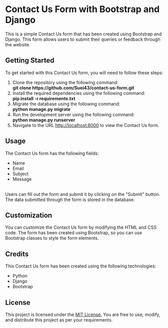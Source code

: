 <h1>Contact Us Form with Bootstrap and Django</h1>
This is a simple Contact Us form that has been created using Bootstrap and Django. This form allows users to submit their queries or feedback through the website.

<h2>Getting Started</h2>
To get started with this Contact Us form, you will need to follow these steps:

<ol type = "1">
<li>Clone the repository using the following command:</li>
<b>git clone https://github.com/Suei43/contact-us-form.git</b><br/>

<li>Install the required dependencies using the following command:</li>
<b>pip install -r requirements.txt</b><br/>

<li>Migrate the database using the following command:</li>
<b>python manage.py migrate</b><br/>

<li>Run the development server using the following command:</li>
<b>python manage.py runserver</b><br/>

<li>Navigate to the URL <a href="http://localhost:8000">http://localhost:8000</a> to view the Contact Us form.</li>
</ol>
<h2>Usage</h2>
The Contact Us form has the following fields:
<ul>
<li>Name</li>
<li>Email</li>
<li>Subject</li>
<li>Message</li>
</ul><br/>
Users can fill out the form and submit it by clicking on the "Submit" button. The data submitted through the form is stored in the database.

<h2>Customization</h2>
You can customize the Contact Us form by modifying the HTML and CSS code. The form has been created using Bootstrap, so you can use Bootstrap classes to style the form elements.

<h2>Credits</h2>
This Contact Us form has been created using the following technologies:
<ul>
<li>Python</li>
<li>Django</li>
<li>Bootstrap</li>
</ul>
<h2>License</h2>
This project is licensed under the <a href="https://opensource.org/license/mit/">MIT License.</a> You are free to use, modify, and distribute this project as per your requirements.
